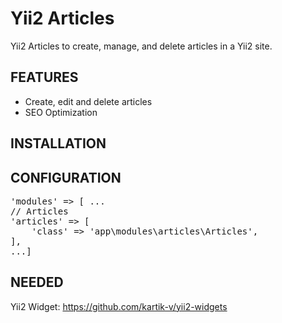Yii2 Articles
=============

Yii2 Articles to create, manage, and delete articles in a Yii2 site.

<h2>FEATURES</h2>

<ul>
  <li>Create, edit and delete articles</li>
  <li>SEO Optimization</li>
</ul>

<h2>INSTALLATION</h2>

<h2>CONFIGURATION</h2>

<pre>'modules' => [ ...
// Articles
'articles' => [
	'class' => 'app\modules\articles\Articles',
],
...]</pre>

<h2>NEEDED</h2>

Yii2 Widget: https://github.com/kartik-v/yii2-widgets
